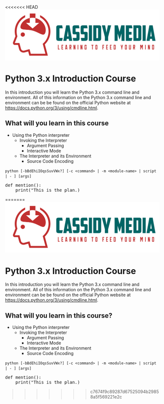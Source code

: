 <<<<<<< HEAD
![CassidyMedia Logo](./assets/color_logo_no_background.png)
# Python 3.x Introduction Course

In this introduction you will learn the Python 3.x command line and environment.
All of this information on the Python 3.x command line and environment can be be found on the official Python website at https://docs.python.org/3/using/cmdline.html.

## What will you learn in this course

* Using the Python interpreter
    * Invoking the Interpreter
        * Argument Passing
        * Interactive Mode
    * The Interpreter and its Environment
        * Source Code Encoding
 

```python [-bBdEhiIOqsSuvVWx?] [-c <command> | -m <module-name> | script | - ] [args]```

<pre>
def mention():
    print("This is the plan.)
</pre>
=======
![CassidyMedia Logo](./assets/color_logo_no_background.png)
# Python 3.x Introduction Course

In this introduction you will learn the Python 3.x command line and environment.
All of this information on the Python 3.x command line and environment can be be found on the official Python website at https://docs.python.org/3/using/cmdline.html.

## What will you learn in this course?

* Using the Python interpreter
    * Invoking the Interpreter
        * Argument Passing
        * Interactive Mode
    * The Interpreter and its Environment
        * Source Code Encoding
 

```python [-bBdEhiIOqsSuvVWx?] [-c <command> | -m <module-name> | script | - ] [args]```

<pre>
def mention():
    print("This is the plan.)
</pre>
>>>>>>> c7674f9c89287d67525094b29858a5f569221e2c
